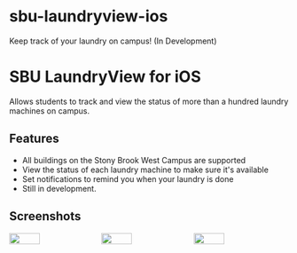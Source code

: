 # sbu-laundryview-ios
Keep track of your laundry on campus! (In Development)

# SBU LaundryView for iOS
Allows students to track and view the status of more than a hundred laundry machines on campus.

## Features
- All buildings on the Stony Brook West Campus are supported
- View the status of each laundry machine to make sure it's available
- Set notifications to remind you when your laundry is done
- Still in development.

## Screenshots
<div style="display:flex;" >
    <img width="33%" src="https://i.imgur.com/26JHCMw.png">
    <img width="33%" src="https://i.imgur.com/nC87zDP.png">
    <img width="33%" src="https://i.imgur.com/4yUv8Sp.png">

</div>
